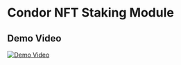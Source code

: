 # Condor NFT Staking Module

## Demo Video
[![Demo Video](https://img.youtube.com/vi/5FgPmCmVXWk/0.jpg)](https://www.youtube.com/watch?v=5FgPmCmVXWk)
